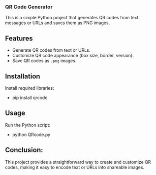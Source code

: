 ### QR Code Generator

This is a simple Python project that generates QR codes from text messages or URLs and saves them as PNG images.

## Features

- Generate QR codes from text or URLs.
- Customize QR code appearance (box size, border, version).
- Save QR codes as `.png` images.

## Installation

Install required libraries:
- pip install qrcode

## Usage

Run the Python script:
- python QRcode.py

## Conclusion:

This project provides a straightforward way to create and customize QR codes, making it easy to encode text or URLs into shareable images.





